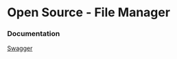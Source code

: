 # Open Source - File Manager

### Documentation
[Swagger](http://localhost:8080/swagger-ui/index.html)